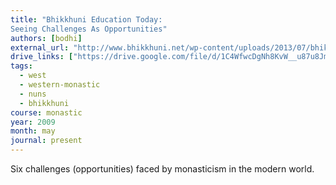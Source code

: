 ```yaml
---
title: "Bhikkhuni Education Today:
Seeing Challenges As Opportunities"
authors: [bodhi]
external_url: "http://www.bhikkhuni.net/wp-content/uploads/2013/07/bhikkhuni-education-today_winter2011.pdf"
drive_links: ["https://drive.google.com/file/d/1C4WfwcDgNh8KvW__u87u8JmpsEpN7VQT/view?usp=drivesdk"]
tags:
  - west
  - western-monastic
  - nuns
  - bhikkhuni
course: monastic
year: 2009
month: may
journal: present
---
```


Six challenges (opportunities) faced by monasticism in the modern world.
